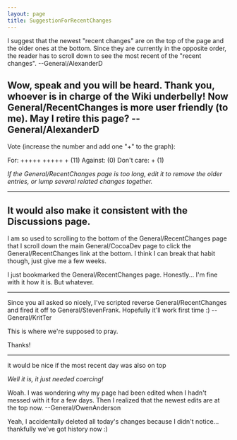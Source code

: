 ```yaml
---
layout: page
title: SuggestionForRecentChanges
---
```


I suggest that the newest "recent changes" are on the top of the page and the older ones at the bottom.  Since they are currently in the opposite order, the reader has to scroll down to see the most recent of the "recent changes". --General/AlexanderD

Wow, speak and you will be heard.  Thank you, whoever is in charge of the Wiki underbelly!  Now General/RecentChanges is more user friendly (to me).  May I retire this page? --General/AlexanderD
----

Vote (increase the number and add one "+" to the graph):
    
For:        +++++ +++++ +  (11)
Against:   (0)
Don't care: +  (1)


*If the General/RecentChanges page is too long, edit it to remove the older entries, or lump several related changes together.*

----
It would also make it consistent with the Discussions page.
----
I am so used to scrolling to the bottom of the General/RecentChanges page that I scroll down the main General/CocoaDev page to click the General/RecentChanges link at the bottom. I think I can break that habit though, just give me a few weeks.

I just bookmarked the General/RecentChanges page. Honestly... I'm fine with it how it is. But whatever.

----

Since you all asked so nicely, I've scripted reverse General/RecentChanges and fired it off to General/StevenFrank. Hopefully it'll work first time :) -- General/KritTer

This is where we're supposed to pray.

Thanks!

----

it would be nice if the most recent day was also on top

*Well it is, it just needed coercing!*

Woah.  I was wondering why my page had been edited when I hadn't messed with it for a few days.  Then I realized that the newest edits are at the top now. --General/OwenAnderson

Yeah, I accidentally deleted all today's changes because I didn't notice... thankfully we've got history now :)
